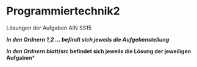 # Programmiertechnik2
Lösungen der Aufgaben AIN SS15


***In den Ordnern 1,2 ... befindt sich jeweils die Aufgebenstellung***

***In den Ordnern blatt*/src befindet sich jeweils die Lösung der jeweiligen Aufgaben***
